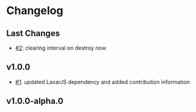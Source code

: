 # Changelog

## Last Changes

- [#2](https://github.com/LaxarJS/ax-tooltip-control/issues/2): clearing interval on destroy now


## v1.0.0

- [#1](https://github.com/LaxarJS/ax-tooltip-control/issues/1): updated LaxarJS dependency and added contribution information


## v1.0.0-alpha.0
